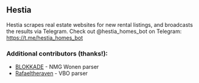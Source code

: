 ## Hestia

Hestia scrapes real estate websites for new rental listings, and broadcasts the results via Telegram. Check out @hestia_homes_bot on Telegram: https://t.me/hestia_homes_bot

### Additional contributors (thanks!):
* [BLOKKADE](https://github.com/BLOKKADE) - NMG Wonen parser
* [Rafaeltheraven](https://github.com/Rafaeltheraven) - VBO parser
